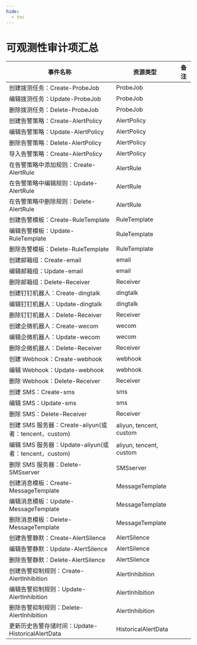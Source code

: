 ```yaml
---
hide:
  - toc
---
```


# 可观测性审计项汇总

| 事件名称 | 资源类型 | 备注 |
|--------|---------|-----|
| 创建拨测任务：Create-ProbeJob | ProbeJob | |
| 编辑拨测任务：Update-ProbeJob | ProbeJob | |
| 删除拨测任务：Delete-ProbeJob | ProbeJob | |
| 创建告警策略：Create-AlertPolicy | AlertPolicy | |
| 编辑告警策略：Update-AlertPolicy | AlertPolicy | |
| 删除告警策略：Delete-AlertPolicy | AlertPolicy | |
| 导入告警策略：Create-AlertPolicy | AlertPolicy | |
| 在告警策略中添加规则：Create-AlertRule | AlertRule | |
| 在告警策略中编辑规则：Update-AlertRule | AlertRule | |
| 在告警策略中删除规则：Delete-AlertRule | AlertRule | |
| 创建告警模板：Create-RuleTemplate | RuleTemplate | |
| 编辑告警模板：Update-RuleTemplate | RuleTemplate | |
| 删除告警模板：Delete-RuleTemplate | RuleTemplate | |
| 创建邮箱组：Create-email | email | |
| 编辑邮箱组：Update-email | email | |
| 删除邮箱组：Delete-Receiver | Receiver | |
| 创建钉钉机器人：Create-dingtalk | dingtalk | |
| 编辑钉钉机器人：Update-dingtalk | dingtalk | |
| 删除钉钉机器人：Delete-Receiver | Receiver | |
| 创建企微机器人：Create-wecom | wecom | |
| 编辑企微机器人：Update-wecom | wecom | |
| 删除企微机器人：Delete-Receiver | Receiver | |
| 创建 Webhook：Create-webhook | webhook | |
| 编辑 Webhook：Update-webhook | webhook | |
| 删除 Webhook：Delete-Receiver | Receiver | |
| 创建 SMS：Create-sms | sms | |
| 编辑 SMS：Update-sms | sms | |
| 删除 SMS：Delete-Receiver | Receiver | |
| 创建 SMS 服务器：Create-aliyun(或者：tencent，custom) | aliyun, tencent, custom | |
| 编辑 SMS 服务器：Update-aliyun(或者：tencent，custom) | aliyun, tencent, custom | |
| 删除 SMS 服务器：Delete-SMSserver | SMSserver | |
| 创建消息模板：Create-MessageTemplate | MessageTemplate | |
| 编辑消息模板：Update-MessageTemplate | MessageTemplate | |
| 删除消息模板：Delete-MessageTemplate | MessageTemplate | |
| 创建告警静默：Create-AlertSilence | AlertSilence | |
| 编辑告警静默：Update-AlertSilence | AlertSilence | |
| 删除告警静默：Delete-AlertSilence | AlertSilence | |
| 创建告警抑制规则：Create-AlertInhibition | AlertInhibition | |
| 编辑告警抑制规则：Update-AlertInhibition | AlertInhibition | |
| 删除告警抑制规则：Delete-AlertInhibition | AlertInhibition | |
| 更新历史告警存储时间：Update-HistoricalAlertData | HistoricalAlertData | |
